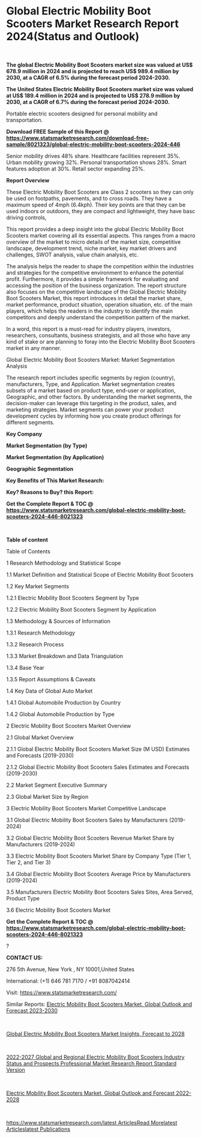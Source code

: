 <h1>Global Electric Mobility Boot Scooters Market Research Report 2024(Status and Outlook)</h1><br/><p><strong>The global Electric Mobility Boot Scooters market size was valued at US$ 678.9 million in 2024 and is projected to reach US$ 989.4 million by 2030, at a <strong>CAGR</strong> of 6.5% during the forecast period 2024-2030.</strong></p>
 
 
 
 <p><strong>The United States Electric Mobility Boot Scooters market size was valued at US$ 189.4 million in 2024 and is projected to US$ 278.9 million by 2030, at a <strong>CAGR</strong> of 6.7% during the forecast period 2024-2030.</strong></p>
 
 
 
 <p>Portable electric scooters designed for personal mobility and transportation.</p>
 
 
 
 <p><strong>Download FREE Sample of this Report @ <a href="https://www.statsmarketresearch.com/download-free-sample/8021323/global-electric-mobility-boot-scooters-2024-446">https://www.statsmarketresearch.com/download-free-sample/8021323/global-electric-mobility-boot-scooters-2024-446</a></strong></p>
 
 
 
 <p>Senior mobility drives 48% share. Healthcare facilities represent 35%. Urban mobility growing 32%. Personal transportation shows 28%. Smart features adoption at 30%. Retail sector expanding 25%.</p>
 
 
 
 <p><strong>Report Overview</strong></p>
 
 
 
 <p>These Electric Mobility Boot Scooters are Class 2 scooters so they can only be used on footpaths, pavements, and to cross roads. They have a maximum speed of 4mph (6.4kph). Their key points are that they can be used indoors or outdoors, they are compact and lightweight, they have basc driving controls,</p>
 
 
 
 <p>This report provides a deep insight into the global Electric Mobility Boot Scooters market covering all its essential aspects. This ranges from a macro overview of the market to micro details of the market size, competitive landscape, development trend, niche market, key market drivers and challenges, SWOT analysis, value chain analysis, etc.</p>
 
 
 
 <p>The analysis helps the reader to shape the competition within the industries and strategies for the competitive environment to enhance the potential profit. Furthermore, it provides a simple framework for evaluating and accessing the position of the business organization. The report structure also focuses on the competitive landscape of the Global Electric Mobility Boot Scooters Market, this report introduces in detail the market share, market performance, product situation, operation situation, etc. of the main players, which helps the readers in the industry to identify the main competitors and deeply understand the competition pattern of the market.</p>
 
 
 
 <p>In a word, this report is a must-read for industry players, investors, researchers, consultants, business strategists, and all those who have any kind of stake or are planning to foray into the Electric Mobility Boot Scooters market in any manner.</p>
 
 
 
 <p>Global Electric Mobility Boot Scooters Market: Market Segmentation Analysis</p>
 
 
 
 <p>The research report includes specific segments by region (country), manufacturers, Type, and Application. Market segmentation creates subsets of a market based on product type, end-user or application, Geographic, and other factors. By understanding the market segments, the decision-maker can leverage this targeting in the product, sales, and marketing strategies. Market segments can power your product development cycles by informing how you create product offerings for different segments.</p>
 
 
 
 <p><strong>Key Company</strong></p>
 
 
 
 <p><strong>Market Segmentation (by Type)</strong></p>
 
 
 
 <p><strong>Market Segmentation (<strong>by Application</strong>)</strong></p>
 
 
 
 <p><strong>Geographic Segmentation</strong></p>
 
 
 
 <p><strong>Key Benefits of This Market Research:</strong></p>
 
 
 
 <p><strong>Key? <strong>Reasons to Buy</strong>? this Report:</strong></p>
 
 
 
 <div><b>Get the Complete Report & TOC @ <a href="https://www.statsmarketresearch.com/global-electric-mobility-boot-scooters-2024-446-8021323">https://www.statsmarketresearch.com/global-electric-mobility-boot-scooters-2024-446-8021323</a></b></div>
 
 
 
 <p><br />
 
 <b>Table of content</b></p>
 
 
 
 <p>Table of Contents<br />
 
 1 Research Methodology and Statistical Scope<br />
 
 1.1 Market Definition and Statistical Scope of Electric Mobility Boot Scooters<br />
 
 1.2 Key Market Segments<br />
 
 1.2.1 Electric Mobility Boot Scooters Segment by Type<br />
 
 1.2.2 Electric Mobility Boot Scooters Segment by Application<br />
 
 1.3 Methodology & Sources of Information<br />
 
 1.3.1 Research Methodology<br />
 
 1.3.2 Research Process<br />
 
 1.3.3 Market Breakdown and Data Triangulation<br />
 
 1.3.4 Base Year<br />
 
 1.3.5 Report Assumptions & Caveats<br />
 
 1.4 Key Data of Global Auto Market<br />
 
 1.4.1 Global Automobile Production by Country<br />
 
 1.4.2 Global Automobile Production by Type<br />
 
 2 Electric Mobility Boot Scooters Market Overview<br />
 
 2.1 Global Market Overview<br />
 
 2.1.1 Global Electric Mobility Boot Scooters Market Size (M USD) Estimates and Forecasts (2019-2030)<br />
 
 2.1.2 Global Electric Mobility Boot Scooters Sales Estimates and Forecasts (2019-2030)<br />
 
 2.2 Market Segment Executive Summary<br />
 
 2.3 Global Market Size by Region<br />
 
 3 Electric Mobility Boot Scooters Market Competitive Landscape<br />
 
 3.1 Global Electric Mobility Boot Scooters Sales by Manufacturers (2019-2024)<br />
 
 3.2 Global Electric Mobility Boot Scooters Revenue Market Share by Manufacturers (2019-2024)<br />
 
 3.3 Electric Mobility Boot Scooters Market Share by Company Type (Tier 1, Tier 2, and Tier 3)<br />
 
 3.4 Global Electric Mobility Boot Scooters Average Price by Manufacturers (2019-2024)<br />
 
 3.5 Manufacturers Electric Mobility Boot Scooters Sales Sites, Area Served, Product Type<br />
 
 3.6 Electric Mobility Boot Scooters Market</p>
 
 
 
 <div><b>Get the Complete Report & TOC @ <a href="https://www.statsmarketresearch.com/global-electric-mobility-boot-scooters-2024-446-8021323">https://www.statsmarketresearch.com/global-electric-mobility-boot-scooters-2024-446-8021323</a></b></div>
 
 
 
 <p>? </p>
 
 
 
 <p><b>CONTACT US:</b><br />
 
 276 5th Avenue, New York , NY 10001,United States<br />
 
 International: (+1) 646 781 7170 / +91 8087042414<br />
 
 Visit: <a href="https://www.statsmarketresearch.com/">https://www.statsmarketresearch.com/</a><br />
 
 Similar Reports: <a href="https://www.statsmarketresearch.com/global-electric-mobility-boot-scooters-2024-446-8021323">Electric Mobility Boot Scooters Market, Global Outlook and Forecast 2023-2030</a><br />
 
 <br />
 
 <a href="https://www.statsmarketresearch.com/global-electric-mobility-boot-scooters-2024-446-8021323">Global Electric Mobility Boot Scooters Market Insights, Forecast to 2028</a><br />
 
 <br />
 
 <a href="https://www.statsmarketresearch.com/global-electric-mobility-boot-scooters-2024-446-8021323">2022-2027 Global and Regional Electric Mobility Boot Scooters Industry Status and Prospects Professional Market Research Report Standard Version</a><br />
 
 <br />
 
 <a href="https://www.statsmarketresearch.com/global-electric-mobility-boot-scooters-2024-446-8021323">Electric Mobility Boot Scooters Market, Global Outlook and Forecast 2022-2028</a><br />
 
 <br />
 
 <a href="https://gyeongbokgung.com">https://www.statsmarketresearch.com/</a><a href="https://hallyeomaritime.com">latest Articles</a><a href="https://jingwansa.com">Read More</a><a href="https://nguoiviet.jp/">latest Articles</a><a href="https://www.intelmarketresearch.com/">latest Publications</a></p>